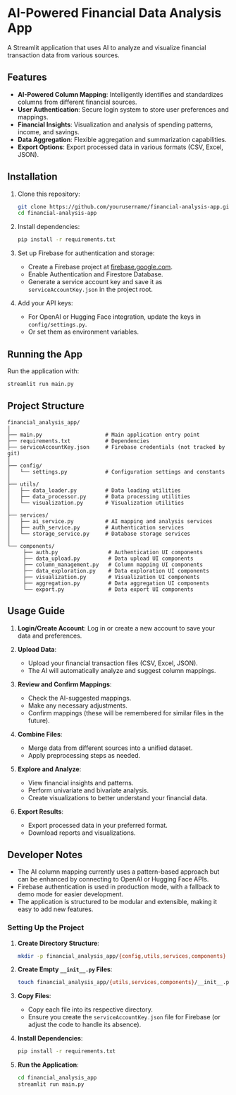 # AI-Powered Financial Data Analysis App

A Streamlit application that uses AI to analyze and visualize financial transaction data from various sources.

## Features

- **AI-Powered Column Mapping**: Intelligently identifies and standardizes columns from different financial sources.
- **User Authentication**: Secure login system to store user preferences and mappings.
- **Financial Insights**: Visualization and analysis of spending patterns, income, and savings.
- **Data Aggregation**: Flexible aggregation and summarization capabilities.
- **Export Options**: Export processed data in various formats (CSV, Excel, JSON).

## Installation

1. Clone this repository:
    ```bash
    git clone https://github.com/yourusername/financial-analysis-app.git
    cd financial-analysis-app
    ```

2. Install dependencies:
    ```bash
    pip install -r requirements.txt
    ```

3. Set up Firebase for authentication and storage:
    - Create a Firebase project at [firebase.google.com](https://firebase.google.com).
    - Enable Authentication and Firestore Database.
    - Generate a service account key and save it as `serviceAccountKey.json` in the project root.

4. Add your API keys:
    - For OpenAI or Hugging Face integration, update the keys in `config/settings.py`.
    - Or set them as environment variables.

## Running the App

Run the application with:
```bash
streamlit run main.py
```

## Project Structure

```
financial_analysis_app/
│
├── main.py                    # Main application entry point
├── requirements.txt           # Dependencies
├── serviceAccountKey.json     # Firebase credentials (not tracked by git)
│
├── config/
│   └── settings.py            # Configuration settings and constants
│
├── utils/
│   ├── data_loader.py         # Data loading utilities
│   ├── data_processor.py      # Data processing utilities
│   └── visualization.py       # Visualization utilities
│
├── services/
│   ├── ai_service.py          # AI mapping and analysis services
│   ├── auth_service.py        # Authentication services
│   └── storage_service.py     # Database storage services
│
└── components/
     ├── auth.py                # Authentication UI components
     ├── data_upload.py         # Data upload UI components
     ├── column_management.py   # Column mapping UI components
     ├── data_exploration.py    # Data exploration UI components
     ├── visualization.py       # Visualization UI components
     ├── aggregation.py         # Data aggregation UI components
     └── export.py              # Data export UI components
```

## Usage Guide

1. **Login/Create Account**: Log in or create a new account to save your data and preferences.

2. **Upload Data**: 
    - Upload your financial transaction files (CSV, Excel, JSON).
    - The AI will automatically analyze and suggest column mappings.

3. **Review and Confirm Mappings**:
    - Check the AI-suggested mappings.
    - Make any necessary adjustments.
    - Confirm mappings (these will be remembered for similar files in the future).

4. **Combine Files**:
    - Merge data from different sources into a unified dataset.
    - Apply preprocessing steps as needed.

5. **Explore and Analyze**:
    - View financial insights and patterns.
    - Perform univariate and bivariate analysis.
    - Create visualizations to better understand your financial data.

6. **Export Results**:
    - Export processed data in your preferred format.
    - Download reports and visualizations.

## Developer Notes

- The AI column mapping currently uses a pattern-based approach but can be enhanced by connecting to OpenAI or Hugging Face APIs.
- Firebase authentication is used in production mode, with a fallback to demo mode for easier development.
- The application is structured to be modular and extensible, making it easy to add new features.

### Setting Up the Project

1. **Create Directory Structure**:
    ```bash
    mkdir -p financial_analysis_app/{config,utils,services,components}
    ```

2. **Create Empty `__init__.py` Files**:
    ```bash
    touch financial_analysis_app/{utils,services,components}/__init__.py
    ```

3. **Copy Files**:
    - Copy each file into its respective directory.
    - Ensure you create the `serviceAccountKey.json` file for Firebase (or adjust the code to handle its absence).

4. **Install Dependencies**:
    ```bash
    pip install -r requirements.txt
    ```

5. **Run the Application**:
    ```bash
    cd financial_analysis_app
    streamlit run main.py
    ```